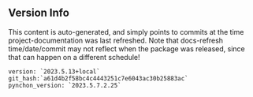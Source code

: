 ## Version Info

This content is auto-generated, and simply points to commits at the time project-documentation was last refreshed.  Note that docs-refresh time/date/commit may not reflect when the package was released, since that can happen on a different schedule!

```
version: `2023.5.13+local`
git_hash:`a61d4b2f58bc4c4443251c7e6043ac30b25883ac`
pynchon_version: `2023.5.7.2.25`
```
